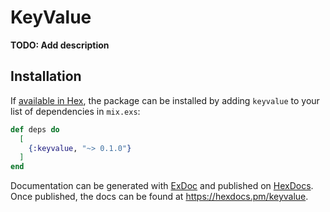 # KeyValue

**TODO: Add description**

## Installation

If [available in Hex](https://hex.pm/docs/publish), the package can be installed
by adding `keyvalue` to your list of dependencies in `mix.exs`:

```elixir
def deps do
  [
    {:keyvalue, "~> 0.1.0"}
  ]
end
```

Documentation can be generated with [ExDoc](https://github.com/elixir-lang/ex_doc)
and published on [HexDocs](https://hexdocs.pm). Once published, the docs can
be found at <https://hexdocs.pm/keyvalue>.

